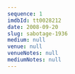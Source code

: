 ```yaml
---
sequence: 1
imdbId: tt0028212
date: 2008-09-20
slug: sabotage-1936
medium: null
venue: null
venueNotes: null
mediumNotes: null
---
```


